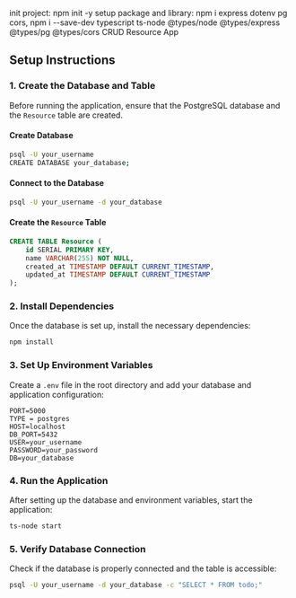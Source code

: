 init project: npm init -y
setup package and library: npm i express dotenv pg cors, npm i --save-dev typescript ts-node @types/node @types/express @types/pg @types/cors 
CRUD Resource App

## Setup Instructions

### 1. Create the Database and Table
Before running the application, ensure that the PostgreSQL database and the `Resource` table are created.

#### **Create Database**
```sh
psql -U your_username
CREATE DATABASE your_database;
```

#### **Connect to the Database**
```sh
psql -U your_username -d your_database
```

#### **Create the `Resource` Table**
```sql
CREATE TABLE Resource (
    id SERIAL PRIMARY KEY,
    name VARCHAR(255) NOT NULL,
    created_at TIMESTAMP DEFAULT CURRENT_TIMESTAMP,
    updated_at TIMESTAMP DEFAULT CURRENT_TIMESTAMP
);
```

### 2. Install Dependencies
Once the database is set up, install the necessary dependencies:
```sh
npm install
```

### 3. Set Up Environment Variables
Create a `.env` file in the root directory and add your database and application configuration:
```
PORT=5000
TYPE = postgres
HOST=localhost
DB_PORT=5432
USER=your_username
PASSWORD=your_password
DB=your_database
```

### 4. Run the Application
After setting up the database and environment variables, start the application:
```sh
ts-node start
```

### 5. Verify Database Connection
Check if the database is properly connected and the table is accessible:
```sh
psql -U your_username -d your_database -c "SELECT * FROM todo;"
```